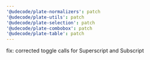 ```yaml
---
'@udecode/plate-normalizers': patch
'@udecode/plate-utils': patch
'@udecode/plate-selection': patch
'@udecode/plate-combobox': patch
'@udecode/plate-table': patch
---
```


fix: corrected toggle calls for Superscript and Subscript
